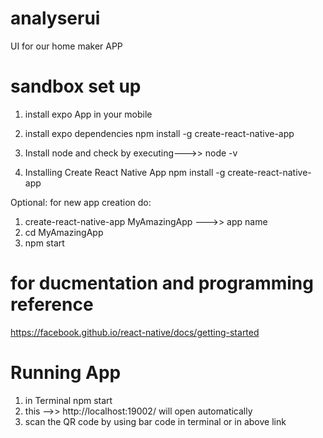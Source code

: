 # analyserui
UI for our home maker APP

# sandbox set up

1. install expo App in your mobile

2. install expo dependencies
npm install -g create-react-native-app

3. Install node and check by executing--->> node -v

4. Installing Create React Native App
npm install -g create-react-native-app

Optional:
for new app creation do:
1. create-react-native-app MyAmazingApp --->> app name
2. cd MyAmazingApp
3. npm start

# for ducmentation and programming reference
https://facebook.github.io/react-native/docs/getting-started

# Running App
1. in Terminal
npm start 
2. this -->> http://localhost:19002/ will open automatically
3. scan the QR code by using bar code in terminal or in above link


